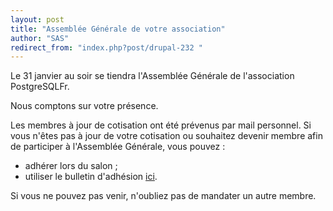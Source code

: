 ```yaml
---
layout: post
title: "Assemblée Générale de votre association"
author: "SAS"
redirect_from: "index.php?post/drupal-232 "
---
```




<p>Le 31 janvier au soir se tiendra l'Assemblée Générale de l'association PostgreSQLFr.</p>

<p>Nous comptons sur votre présence.</p>

<p>Les membres à jour de cotisation ont été prévenus par mail personnel. Si vous n'êtes pas à jour de votre cotisation ou souhaitez devenir membre afin de participer à l'Assemblée Générale, vous pouvez&nbsp;:</p>

<ul><li>adhérer lors du salon&nbsp;;</li>

<li>utiliser le bulletin d'adhésion <a target="_blank" href="http://www.postgresqlfr.org/files/bulletin_adhesion_pg-fr.pdf">ici</a>.</li>

</ul>

<p>Si vous ne pouvez pas venir, n'oubliez pas de mandater un autre membre.</p>